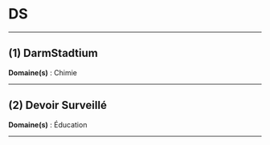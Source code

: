 # DS

--------------------

## (1) DarmStadtium

**Domaine(s)** : Chimie

--------------------

## (2) Devoir Surveillé

**Domaine(s)** : Éducation

--------------------